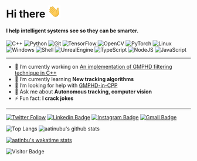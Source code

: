# Hi there <img src="https://raw.githubusercontent.com/aatinubu/aatinubu/main/assets/wave.gif" width=35px />
#### I help intelligent systems see so they can be smarter.

![C++](https://img.shields.io/badge/-C%2B%2B-00427E?style=flat-square&logo=C%2B%2B&logoColor=FFFFFF)
![Python](https://img.shields.io/badge/-Python-3776AB?style=flat-square&logo=Python&logoColor=FEDA50)
![Git](https://img.shields.io/badge/-Git-F05032?logo=Git&style=for-square&logoColor=FFFFFF)
![TensorFlow](https://img.shields.io/badge/-TensorFflow-white?style=flat-square&logo=tensorflow)
![OpenCV](https://img.shields.io/badge/-OpenCV-128DFF?style=flat-square&logo=opencv&logoColor=FF2A44)
![PyTorch](https://img.shields.io/badge/-PyTorch-white?style=flat-square&logo=pytorch)
![Linux](https://img.shields.io/badge/-Linux-000000?style=flat-square&logo=linux&logoColor=F0B910)
![Windows](https://img.shields.io/badge/-Windows-FFFFFF?style=flat-square&logo=windows&logoColor=007FD5)
![Shell](https://img.shields.io/badge/-Shell-2673BB?style=flat-square&logo=powershell&logoColor=FFFFFF)
![UnrealEngine](https://img.shields.io/badge/-Unreal-FFFFFF?style=flat-square&logo=unreal-engine&logoColor=000000)
![TypeScript](https://img.shields.io/badge/-TypeScript-3178C6?style=flat-square&logo=typescript&logoColor=FFFFFF)
![NodeJS](https://img.shields.io/badge/-NodeJS-FFFFFF?style=flat-square&logo=node.js&logoColor=3E863D)
![JavaScript](https://img.shields.io/badge/-JavaScript-000000?style=flat-square&logo=javascript&logoColor=F7DF1E)

---

- 🔭 I’m currently working on [An implementation of GMPHD filtering technique in C++](https://github.com/aatinubu/GMPHD-in-CPP/)
- 🌱 I’m currently learning **New tracking algorithms**
- 🤔 I’m looking for help with [GMPHD-in-CPP](https://github.com/aatinubu/GMPHD-in-CPP/)
- 💬 Ask me about **Autonomous tracking, computer vision**
- ⚡ Fun fact: **I crack jokes**

---

[![Twitter Follow](https://img.shields.io/twitter/follow/aatinubu?color=blue&label=%40AATINUBU&logo=twitter&style=for-the-badge)](https://twitter.com/aatinubu)
[![Linkedin Badge](https://img.shields.io/badge/-aatinubu-blue?style=for-the-badge&logo=linkedin&logoColor=white&link=https://www.linkedin.com/in/aatinubu/)](https://www.linkedin.com/in/aatinubu/)
[![Instagram Badge](https://img.shields.io/badge/-aatinubu-515BCC?style=for-the-badge&logo=instagram&logoColor=white&link=https://instagram.com/aatinubu/)](https://instagram.com/aatinubu)
[![Gmail Badge](https://img.shields.io/badge/-akolade.tinubu@gmail.com-c14438?style=for-the-badge&logo=gmail&logoColor=white&link=mailto:akolade.tinubu@gmail.com)](mailto:akolade.tinubu@gmail.com)

![Top Langs](https://github-readme-stats.vercel.app/api/top-langs/?username=aatinubu&layout=compact&theme=darcula)
![aatinubu's github stats](https://github-readme-stats.vercel.app/api?username=aatinubu&count_private=true&include_all_commits=true&show_icons=true&hide_title=true&hide=prs&theme=darcula)

[![aatinbu's wakatime stats](https://github-readme-stats.vercel.app/api/wakatime?username=atinubu&theme=darcula)](https://wakatime.com/@atinubu)

![Visitor Badge](https://komarev.com/ghpvc/?username=aatinubu&label=visitors&color=0e75b6&style=flat-square)
